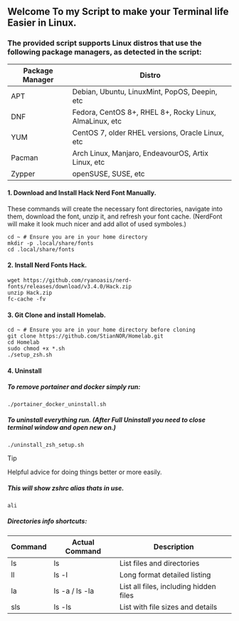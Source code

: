 ## Welcome To my Script to make your Terminal life Easier in Linux.

### The provided script supports Linux distros that use the following package managers, as detected in the script:

| Package Manager | Distro |
|---------|----------------|
| APT     | Debian, Ubuntu, LinuxMint, PopOS, Deepin, etc  |
| DNF     | Fedora, CentOS 8+, RHEL 8+, Rocky Linux, AlmaLinux, etc |
| YUM     | CentOS 7, older RHEL versions, Oracle Linux, etc  |
| Pacman  | Arch Linux, Manjaro, EndeavourOS, Artix Linux, etc      |
| Zypper  | openSUSE, SUSE, etc     |


#### 1. Download and Install Hack Nerd Font Manually.


These commands will create the necessary font directories, navigate into them, download the font, unzip it, and refresh your font cache.
(NerdFont will make it look much nicer and add allot of used symboles.)
```
cd ~ # Ensure you are in your home directory
mkdir -p .local/share/fonts 
cd .local/share/fonts
```


#### 2. Install Nerd Fonts Hack.
```
wget https://github.com/ryanoasis/nerd-fonts/releases/download/v3.4.0/Hack.zip
unzip Hack.zip
fc-cache -fv
```


#### 3. Git Clone and install Homelab.
```
cd ~ # Ensure you are in your home directory before cloning
git clone https://github.com/StianNOR/Homelab.git
cd Homelab
sudo chmod +x *.sh
./setup_zsh.sh
```


#### 4. Uninstall
##### To remove portainer and docker simply run:
```
./portainer_docker_uninstall.sh
```



##### To uninstall everything run. (After Full Uninstall you need to close terminal window and open new on.)
```
./uninstall_zsh_setup.sh
```

> [!TIP]
> Helpful advice for doing things better or more easily.


##### This will show zshrc alias thats in use.
```
ali
```

##### Directories info shortcuts:

| Command | Actual Command | Description                    |
|---------|----------------|-------------------------------|
| ls      | ls             | List files and directories     |
| ll      | ls -l          | Long format detailed listing   |
| la      | ls -a / ls -la | List all files, including hidden files |
| sls     | ls -ls         | List with file sizes and details |
